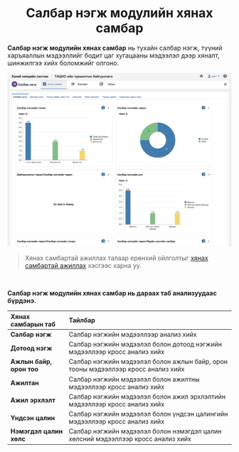 
<h1 align="center">Салбар нэгж модулийн хянах самбар</h1>

**Салбар нэгж модулийн хянах самбар** нь тухайн салбар нэгж, түүний харъяаллын мэдээллийг бодит цаг хугацааны мэдээлэл дээр хяналт, шинжилгээ хийх боломжийг олгоно.


![](../assets/images/modules/business_units/dashboard.png)

> Хянах самбартай ажиллах талаар ерөнхий ойлголтыг [хянах самбартай ажиллах](how-it-works?id=_4-Хянах-самбартай-ажиллах) хэсгээс харна уу.

<br/>

**Салбар нэгж модулийн хянах самбар нь дараах таб анализуудаас бүрдэнэ.** 

|Хянах самбарын таб|Тайлбар|
|:-----|:------|
|**Салбар нэгж**|Салбар нэгжийн мэдээллээр анализ хийх|
|**Дотоод нэгж**|Салбар нэгжийн мэдээлэл болон дотоод нэгжийн мэдээллээр кросс анализ хийх|
|**Ажлын байр, орон тоо**|Салбар нэгжийн мэдээлэл болон ажлын байр, орон тооны мэдээллээр кросс анализ хийх|
|**Ажилтан**|Салбар нэгжийн мэдээлэл болон ажилтны мэдээллээр кросс анализ хийх|
|**Ажил эрхлэлт**|Салбар нэгжийн мэдээлэл болон ажил эрхлэлтийн мэдээллээр кросс анализ хийх|
|**Үндсэн цалин**|Салбар нэгжийн мэдээлэл болон үндсэн цалингийн мэдээллээр кросс анализ хийх|
|**Нэмэгдэл цалин хөлс**|Салбар нэгжийн мэдээлэл болон нэмэгдэл цалин хөлсний мэдээллээр кросс анализ хийх|